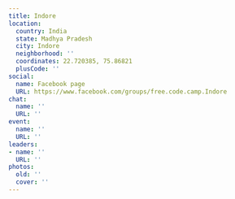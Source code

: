 ```yaml
---
title: Indore
location:
  country: India
  state: Madhya Pradesh
  city: Indore
  neighborhood: ''
  coordinates: 22.720385, 75.86821
  plusCode: ''
social:
  name: Facebook page
  URL: https://www.facebook.com/groups/free.code.camp.Indore
chat:
  name: ''
  URL: ''
event:
  name: ''
  URL: ''
leaders:
- name: ''
  URL: ''
photos:
  old: ''
  cover: ''
---
```


